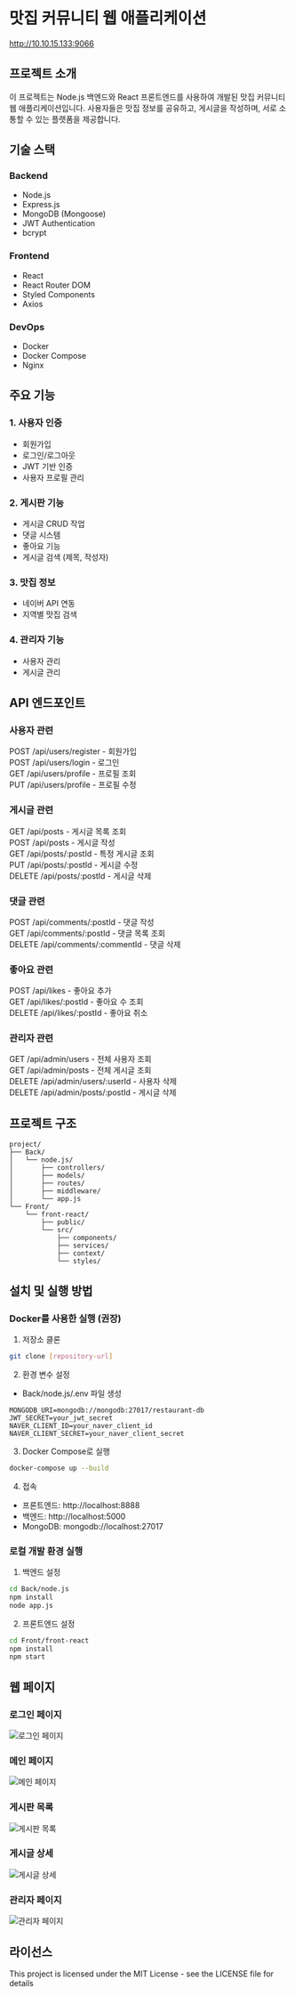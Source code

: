 # 맛집 커뮤니티 웹 애플리케이션
http://10.10.15.133:9066
## 프로젝트 소개
이 프로젝트는 Node.js 백엔드와 React 프론트엔드를 사용하여 개발된 맛집 커뮤니티 웹 애플리케이션입니다. 사용자들은 맛집 정보를 공유하고, 게시글을 작성하며, 서로 소통할 수 있는 플랫폼을 제공합니다.

## 기술 스택
### Backend
- Node.js
- Express.js
- MongoDB (Mongoose)
- JWT Authentication
- bcrypt

### Frontend
- React
- React Router DOM
- Styled Components
- Axios

### DevOps
- Docker
- Docker Compose
- Nginx

## 주요 기능

### 1. 사용자 인증
- 회원가입
- 로그인/로그아웃
- JWT 기반 인증
- 사용자 프로필 관리

### 2. 게시판 기능
- 게시글 CRUD 작업
- 댓글 시스템
- 좋아요 기능
- 게시글 검색 (제목, 작성자)

### 3. 맛집 정보
- 네이버 API 연동
- 지역별 맛집 검색

### 4. 관리자 기능
- 사용자 관리
- 게시글 관리

## API 엔드포인트

### 사용자 관련
POST /api/users/register - 회원가입  
POST /api/users/login - 로그인  
GET /api/users/profile - 프로필 조회  
PUT /api/users/profile - 프로필 수정  

### 게시글 관련
GET /api/posts - 게시글 목록 조회  
POST /api/posts - 게시글 작성  
GET /api/posts/:postId - 특정 게시글 조회  
PUT /api/posts/:postId - 게시글 수정  
DELETE /api/posts/:postId - 게시글 삭제  

### 댓글 관련
POST /api/comments/:postId - 댓글 작성  
GET /api/comments/:postId - 댓글 목록 조회  
DELETE /api/comments/:commentId - 댓글 삭제  

### 좋아요 관련
POST /api/likes - 좋아요 추가  
GET /api/likes/:postId - 좋아요 수 조회  
DELETE /api/likes/:postId - 좋아요 취소  

### 관리자 관련
GET /api/admin/users - 전체 사용자 조회  
GET /api/admin/posts - 전체 게시글 조회  
DELETE /api/admin/users/:userId - 사용자 삭제  
DELETE /api/admin/posts/:postId - 게시글 삭제  

## 프로젝트 구조
```
project/
├── Back/
│   └── node.js/
│       ├── controllers/
│       ├── models/
│       ├── routes/
│       ├── middleware/
│       └── app.js
└── Front/
    └── front-react/
        ├── public/
        └── src/
            ├── components/
            ├── services/
            ├── context/
            └── styles/
```

## 설치 및 실행 방법

### Docker를 사용한 실행 (권장)
1. 저장소 클론
```bash
git clone [repository-url]
```

2. 환경 변수 설정
- Back/node.js/.env 파일 생성
```
MONGODB_URI=mongodb://mongodb:27017/restaurant-db
JWT_SECRET=your_jwt_secret
NAVER_CLIENT_ID=your_naver_client_id
NAVER_CLIENT_SECRET=your_naver_client_secret
```

3. Docker Compose로 실행

```bash
docker-compose up --build
```

4. 접속
- 프론트엔드: http://localhost:8888
- 백엔드: http://localhost:5000
- MongoDB: mongodb://localhost:27017

### 로컬 개발 환경 실행
1. 백엔드 설정

```bash
cd Back/node.js
npm install
node app.js
```

2. 프론트엔드 설정

```bash
cd Front/front-react
npm install
npm start
```

## 웹 페이지 

### 로그인 페이지
![로그인 페이지](./assets/login.png)

### 메인 페이지
![메인 페이지](./assets/main.png)

### 게시판 목록
![게시판 목록](./assets/postList.png)

### 게시글 상세
![게시글 상세](./assets/postDetail.png)

### 관리자 페이지
![관리자 페이지](./assets/admin.png)


## 라이선스
This project is licensed under the MIT License - see the LICENSE file for details
